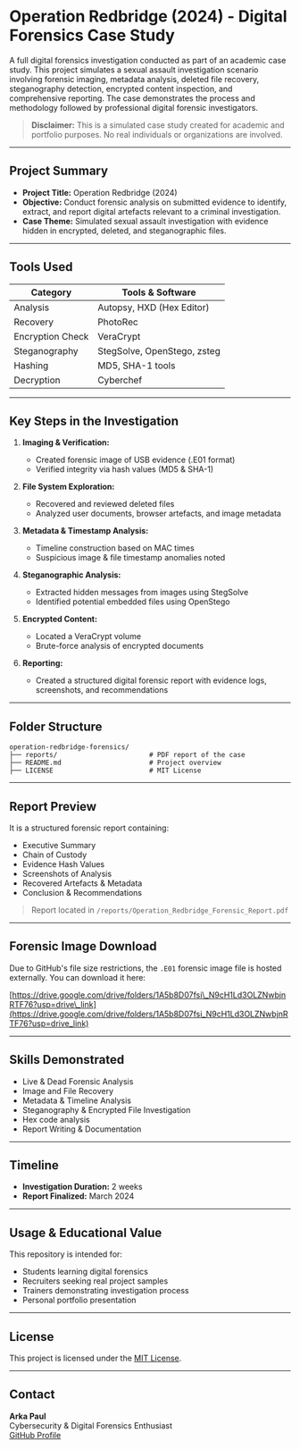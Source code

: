 # Operation Redbridge (2024) - Digital Forensics Case Study



A full digital forensics investigation conducted as part of an academic case study. This project simulates a sexual assault investigation scenario involving forensic imaging, metadata analysis, deleted file recovery, steganography detection, encrypted content inspection, and comprehensive reporting. The case demonstrates the process and methodology followed by professional digital forensic investigators.

> **Disclaimer:** This is a simulated case study created for academic and portfolio purposes. No real individuals or organizations are involved.

---

## Project Summary

- **Project Title:** Operation Redbridge (2024)
- **Objective:** Conduct forensic analysis on submitted evidence to identify, extract, and report digital artefacts relevant to a criminal investigation.
- **Case Theme:** Simulated sexual assault investigation with evidence hidden in encrypted, deleted, and steganographic files.

---

## Tools Used

| Category         | Tools & Software            |
| ---------------- | --------------------------- |
| Analysis         | Autopsy, HXD (Hex Editor)   |
| Recovery         | PhotoRec                    |
| Encryption Check | VeraCrypt                   |
| Steganography    | StegSolve, OpenStego, zsteg |
| Hashing          | MD5, SHA-1 tools            |
| Decryption       | Cyberchef                   |

---

## Key Steps in the Investigation

1. **Imaging & Verification:**

   - Created forensic image of USB evidence (.E01 format)
   - Verified integrity via hash values (MD5 & SHA-1)

2. **File System Exploration:**

   - Recovered and reviewed deleted files
   - Analyzed user documents, browser artefacts, and image metadata

3. **Metadata & Timestamp Analysis:**

   - Timeline construction based on MAC times
   - Suspicious image & file timestamp anomalies noted

4. **Steganographic Analysis:**

   - Extracted hidden messages from images using StegSolve
   - Identified potential embedded files using OpenStego

5. **Encrypted Content:**

   - Located a VeraCrypt volume
   - Brute-force analysis of encrypted documents

6. **Reporting:**

   - Created a structured digital forensic report with evidence logs, screenshots, and recommendations

---

## Folder Structure

```
operation-redbridge-forensics/
├── reports/                       # PDF report of the case
├── README.md                      # Project overview
├── LICENSE                        # MIT License
```

---

## Report Preview

It is a structured forensic report containing:

- Executive Summary
- Chain of Custody
- Evidence Hash Values
- Screenshots of Analysis
- Recovered Artefacts & Metadata
- Conclusion & Recommendations

> Report located in `/reports/Operation_Redbridge_Forensic_Report.pdf`

---

## Forensic Image Download

Due to GitHub's file size restrictions, the `.E01` forensic image file is hosted externally. You can download it here:

[https://drive.google.com/drive/folders/1A5b8D07fsi\_N9cH1Ld3OLZNwbjnRTF76?usp=drive\_link](https://drive.google.com/drive/folders/1A5b8D07fsi_N9cH1Ld3OLZNwbjnRTF76?usp=drive_link)

---

## Skills Demonstrated

- Live & Dead Forensic Analysis
- Image and File Recovery
- Metadata & Timeline Analysis
- Steganography & Encrypted File Investigation
- Hex code analysis
- Report Writing & Documentation

---

## Timeline

- **Investigation Duration:** 2 weeks
- **Report Finalized:** March 2024

---

## Usage & Educational Value

This repository is intended for:

- Students learning digital forensics
- Recruiters seeking real project samples
- Trainers demonstrating investigation process
- Personal portfolio presentation

---

## License

This project is licensed under the [MIT License](LICENSE).

---

## Contact

**Arka Paul**\
Cybersecurity & Digital Forensics Enthusiast\
[GitHub Profile](https://github.com/Arka-Paul)
